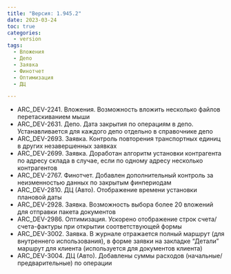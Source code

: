 ```yaml
---
title: "Версия: 1.945.2"
date: 2023-03-24
toc: true
categories:
  - version
tags:
  - Вложения
  - Депо
  - Заявка
  - Финотчет
  - Оптимизация
  - ДЦ

---
```


-   ARC_DEV-2241. Вложения. Возможность вложить несколько файлов перетаскиванием мыши
-   ARC_DEV-2631. Депо. Дата закрытия по операциям в депо. Устанавливается для каждого депо отдельно в справочнике депо
-   ARC_DEV-2693. Заявка. Контроль повторения транспортных единиц в других незавершенных заявках
-   ARC_DEV-2699. Заявка. Доработан алгоритм установки контрагента по адресу склада в случае, если по одному адресу несколько контрагентов
-   ARC_DEV-2767. Финотчет. Добавлен дополнительный контроль за неизменностью данных по закрытым финпериодам
-   ARC_DEV-2810. ДЦ (Авто). Отображение времени установки плановой даты
-   ARC_DEV-2928. Заявка. Возможность выбора более 20 вложений для отправки пакета документов
-   ARC_DEV-2986. Оптимизация. Ускорено отображение строк счета/счета-фактуры при открытии соответствующей формы
-   ARC_DEV-3002. Заявка. В журнале отражается полный маршрут (для внутреннего использования), в форме заявки на закладке “Детали” маршрут для клиента (используется для документов клиента)
-   ARC_DEV-3004. ДЦ (Авто). Добавлены суммы расходов (начальные/предварительные) по операции
